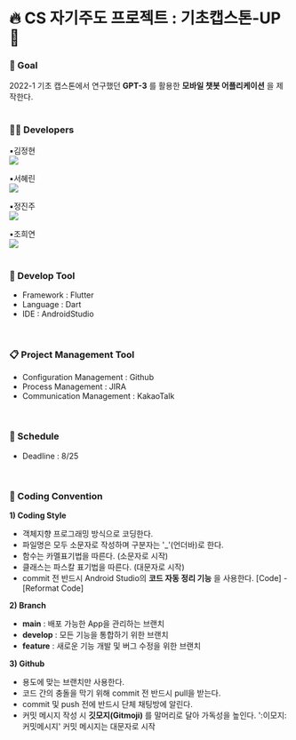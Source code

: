 # 🔥 CS 자기주도 프로젝트 : 기초캡스톤-UP 💪
### 🚩 Goal
2022-1 기초 캡스톤에서 연구했던 __GPT-3__ 를 활용한 __모바일 챗봇 어플리케이션__ 을 제작한다.<br>
<br>

### 💁‍♀️ Developers
:black_small_square:김정현<br> <a href="https://github.com/Jhyunee"><img src="https://img.shields.io/badge/GitHub-181717?style=for-the-badge&logo=GitHub&logoColor=white"></a><br>
  
:black_small_square:서혜린<br> <a href="https://github.com/dhkaak"><img src="https://img.shields.io/badge/GitHub-181717?style=for-the-badge&logo=GitHub&logoColor=white"></a><br>
  
:black_small_square:정진주<br> <a href="https://github.com/Ness731"><img src="https://img.shields.io/badge/GitHub-181717?style=for-the-badge&logo=GitHub&logoColor=white"></a><br>
  
:black_small_square:조희연<br> <a href="https://github.com/chy0503"><img src="https://img.shields.io/badge/GitHub-181717?style=for-the-badge&logo=GitHub&logoColor=white"></a><br>
<br>

### 🔧 Develop Tool
- Framework : Flutter
- Language : Dart
- IDE : AndroidStudio
<br>

### 📋 Project Management Tool
- Configuration Management : Github
- Process Management : JIRA
- Communication Management : KakaoTalk
<br>

### 📅 Schedule
- Deadline : 8/25
<br>

### 📝 Coding Convention
__1) Coding Style__
- 객체지향 프로그래밍 방식으로 코딩한다.
- 파일명은 모두 소문자로 작성하며 구분자는 '_'(언더바)로 한다.
- 함수는 카멜표기법을 따른다. (소문자로 시작)
- 클래스는 파스칼 표기법을 따른다. (대문자로 시작)
- commit 전 반드시 Android Studio의 __코드 자동 정리 기능__ 을 사용한다. [Code] - [Reformat Code]

__2) Branch__
- __main__ : 배포 가능한 App을 관리하는 브랜치
- __develop__ : 모든 기능을 통합하기 위한 브랜치
- __feature__ : 새로운 기능 개발 및 버그 수정을 위한 브랜치

__3) Github__
- 용도에 맞는 브랜치만 사용한다.
- 코드 간의 충돌을 막기 위해 commit 전 반드시 pull을 받는다.
- commit 및 push 전에 반드시 단체 채팅방에 알린다.
- 커밋 메시지 작성 시 __깃모지(Gitmoji)__ 를 말머리로 달아 가독성을 높인다.
  ':이모지: 커밋메시지' 커밋 메시지는 대문자로 시작
<!-- 여기에 이름 작성  : 정진주, ->
